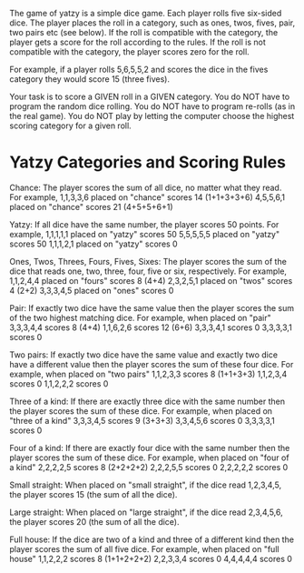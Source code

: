 The game of yatzy is a simple dice game. Each player
rolls five six-sided dice. The player places the roll in
a category, such as ones, twos, fives, pair, two pairs
etc (see below).
If the roll is compatible with the category, the player
gets a score for the roll according to the rules. If the
roll is not compatible with the category, the player scores
zero for the roll.

For example, if a player rolls 5,6,5,5,2 and scores the
dice in the fives category they would score 15 (three fives).

Your task is to score a GIVEN roll in a GIVEN category.
You do NOT have to program the random dice rolling.
You do NOT have to program re-rolls (as in the real game).
You do NOT play by letting the computer choose the highest
scoring category for a given roll.


Yatzy Categories and Scoring Rules
==================================

Chance:
  The player scores the sum of all dice,
  no matter what they read.
  For example,
   1,1,3,3,6 placed on "chance" scores 14 (1+1+3+3+6)
   4,5,5,6,1 placed on "chance" scores 21 (4+5+5+6+1)

Yatzy:
  If all dice have the same number,
  the player scores 50 points.
  For example,
   1,1,1,1,1 placed on "yatzy" scores 50
   5,5,5,5,5 placed on "yatzy" scores 50
   1,1,1,2,1 placed on "yatzy" scores 0

Ones, Twos, Threes, Fours, Fives, Sixes:
  The player scores the sum of the dice that reads one,
  two, three, four, five or six, respectively.
  For example,
   1,1,2,4,4 placed on "fours" scores 8 (4+4)
   2,3,2,5,1 placed on "twos" scores 4  (2+2)
   3,3,3,4,5 placed on "ones" scores 0

Pair:
  If exactly two dice have the same value then
  the player scores the sum of the two highest matching dice.
  For example, when placed on "pair"
   3,3,3,4,4 scores 8 (4+4)
   1,1,6,2,6 scores 12 (6+6)
   3,3,3,4,1 scores 0
   3,3,3,3,1 scores 0

Two pairs:
  If exactly two dice have the same value and exactly
  two dice have a different value then the
  player scores the sum of these four dice.
  For example, when placed on "two pairs"
   1,1,2,3,3 scores 8 (1+1+3+3)
   1,1,2,3,4 scores 0
   1,1,2,2,2 scores 0

Three of a kind:
  If there are exactly three dice with the same number
  then the player scores the sum of these dice.
  For example, when placed on "three of a kind"
    3,3,3,4,5 scores 9 (3+3+3)
    3,3,4,5,6 scores 0
    3,3,3,3,1 scores 0

Four of a kind:
  If there are exactly four dice with the same number
  then the player scores the sum of these dice.
  For example, when placed on "four of a kind"
    2,2,2,2,5 scores 8 (2+2+2+2)
    2,2,2,5,5 scores 0
    2,2,2,2,2 scores 0

Small straight:
  When placed on "small straight", if the dice read
  1,2,3,4,5, the player scores 15 (the sum of all the dice).

Large straight:
  When placed on "large straight", if the dice read
  2,3,4,5,6, the player scores 20 (the sum of all the dice).

Full house:
  If the dice are two of a kind and three of a different kind
  then the player scores the sum of all five dice.
  For example, when placed on "full house"
    1,1,2,2,2 scores 8 (1+1+2+2+2)
    2,2,3,3,4 scores 0
    4,4,4,4,4 scores 0

